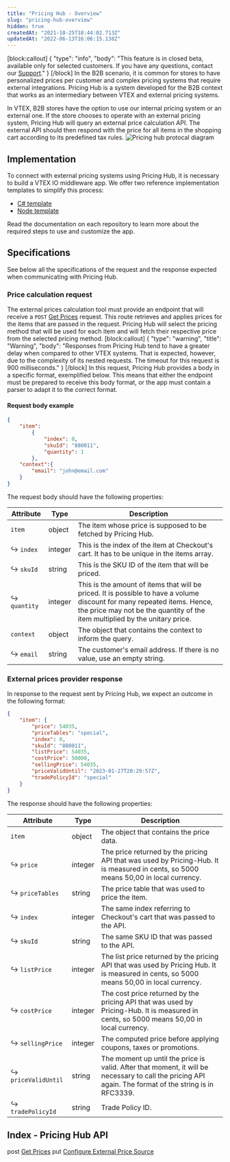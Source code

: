 ```yaml
---
title: "Pricing Hub - Overview"
slug: "pricing-hub-overview"
hidden: true
createdAt: "2021-10-25T18:44:02.713Z"
updatedAt: "2022-06-13T16:06:15.138Z"
---
```

[block:callout]
{
  "type": "info",
  "body": "This feature is in closed beta, available only for selected customers. If you have any questions, contact our [Support](https://support.vtex.com/hc/en-us/requests)."
}
[/block]
In the B2B scenario, it is common for stores to have personalized prices per customer and complex pricing systems that require external integrations. Pricing Hub is a system developed for the B2B context that works as an intermediary between VTEX and external pricing systems.

In VTEX, B2B stores have the option to use our internal pricing system or an external one. If the store chooses to operate with an external pricing system, Pricing Hub will query an external price calculation API. The external API should then respond with the price for all items in the shopping cart according to its predefined tax rules.
![Pricing hub protocal diagram](https://files.readme.io/c1fc65b-pricing_hub_protocol_diagram_v2_1.png)
## Implementation

To connect with external pricing systems using Pricing Hub, it is necessary to build a VTEX IO middleware app. We offer two reference implementation templates to simplify this process:

* [C# template](https://github.com/vtex-apps/external-prices-app)
* [Node template](https://github.com/vtex-apps/external-prices-node)

Read the documentation on each repository to learn more about the required steps to use and customize the app.

## Specifications

See below all the specifications of the request and the response expected when communicating with Pricing Hub.

### Price calculation request

The external prices calculation tool must provide an endpoint that will receive a `POST` [Get Prices](https://developers.vtex.com/vtex-rest-api/reference/post_api-pricing-hub-prices) request. This route retrieves and applies prices for the items that are passed in the request. Pricing Hub will select the pricing method that will be used for each item and will fetch their respective price from the selected pricing method.
[block:callout]
{
  "type": "warning",
  "title": "Warning",
  "body": "Responses from Pricing Hub tend to have a greater delay when compared to other VTEX systems. That is expected, however, due to the complexity of its nested requests. The timeout for this request is 900 milliseconds."
}
[/block]
In this request, Pricing Hub provides a body in a specific format, exemplified below. This means that either the endpoint must be prepared to receive this body format, or the app must contain a parser to adapt it to the correct format.


#### Request body example

```json
{
    "item": 
        {
            "index": 0,
            "skuId": "880011",
            "quantity": 1
        },
    "context":{
        "email": "john@email.com"
    }
}
```

The request body should have the following properties:

| **Attribute** | **Type** | **Description**                                                                                                                                                                                          |
|---------------|----------|----------------------------------------------------------------------------------------------------------------------------------------------------------------------------------------------------------|
| `item`        | object   | The item whose price is supposed to be fetched by Pricing Hub.                                                                                                                                           |
| ↪ `index`     | integer  | This is the index of the item at Checkout's cart. It has to be unique in the items array.                                                                                                                |
| ↪ `skuId`     | string   | This is the SKU ID of the item that will be priced.                                                                                                                                                      |
| ↪ `quantity`  | integer  | This is the amount of items that will be priced. It is possible to have a volume discount for many repeated items. Hence, the price may not be the quantity of the item multiplied by the unitary price. |
| `context`     | object   | The object that contains the context to inform the query.                                                                                                                                                |
| ↪ `email`     | string   | The customer's email address. If there is no value, use an empty string.                                                                                                                                 |


### External prices provider response

In response to the request sent by Pricing Hub, we expect an outcome in the following format:

```json
{
    "item": {
        "price": 54035,
        "priceTables": "special",
        "index": 0,
        "skuId": "880011",
        "listPrice": 54035,
        "costPrice": 50000,
        "sellingPrice": 54035,
        "priceValidUntil": "2023-01-27T20:29:57Z",
        "tradePolicyId": "special"
    }
}
```

The response should have the following properties:

| **Attribute**       | **Type** | **Description**                                                                                                                                        |
|---------------------|----------|--------------------------------------------------------------------------------------------------------------------------------------------------------|
| `item`              | object   | The object that contains the price data.                                                                                                               |
| ↪ `price`           | integer  | The price returned by the pricing API that was used by Pricing-Hub. It is measured in cents, so 5000 means 50,00 in local currency.                    |
| ↪ `priceTables`     | string   | The price table that was used to price the item.                                                                                                       |
| ↪ `index`           | integer  | The same index referring to Checkout's cart that was passed to the API.                                                                                |
| ↪ `skuId`           | string   | The same SKU ID that was passed to the API.                                                                                                            |
| ↪ `listPrice`       | integer  | The list price returned by the pricing API that was used by Pricing Hub. It is measured in cents, so 5000 means 50,00 in local currency.               |
| ↪ `costPrice`       | integer  | The cost price returned by the pricing API that was used by Pricing-Hub. It is measured in cents, so 5000 means 50,00 in local currency.               |
| ↪ `sellingPrice`    | integer  | The computed price before applying coupons, taxes or promotions.                                                                                       |
| ↪ `priceValidUntil` | string   | The moment up until the price is valid. After that moment, it will be necessary to call the pricing API again. The format of the string is in RFC3339. |
| ↪ `tradePolicyId`   | string   | Trade Policy ID.                                                                                                                                       |

## Index - Pricing Hub API

<span class="APIMethod APIMethod_fixedWidth APIMethod_post" data-testid="http-method">post</span> [Get Prices](https://developers.vtex.com/vtex-rest-api/reference/post_api-pricing-hub-prices)
<span class="APIMethod APIMethod_fixedWidth APIMethod_put" data-testid="http-method">put</span> [Configure External Price Source](https://developers.vtex.com/vtex-rest-api/reference/configexternalpricesource)